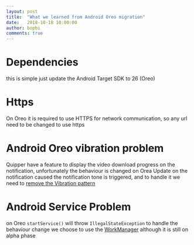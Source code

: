 ```yaml
---
layout: post
title:  "What we learned from Android Oreo migration"
date:   2018-10-18 10:00:00
author: bopbi
comments: true
---
```



# Dependencies
this is simple just update the Android Target SDK to 26 (Oreo) 

# Https
On Oreo it is required to use HTTPS for network communication, so any url need to be changed to use https 

# Android Oreo vibration problem
Quipper have a feature to display the video download progress on the notification, unfortunately the behaviour is changed on Orea
Update on the notification caused the notification tone is triggered, and to handle it we need to [remove the Vibration pattern](https://stackoverflow.com/questions/46402510/notification-vibrate-issue-for-android-8-0/47646166)

# Android Service Problem
on Oreo ```startService()``` will throw ```IllegalStateException``` to handle the behaviour change we choose to use the [WorkManager](https://developer.android.com/topic/libraries/architecture/workmanager/) although it is still on alpha phase